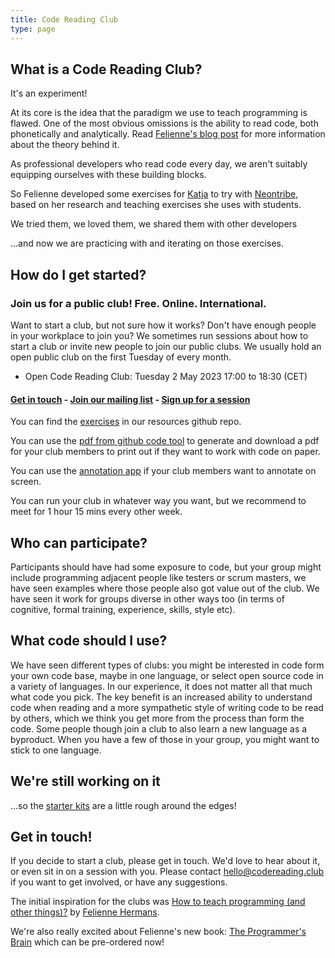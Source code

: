 ```yaml
---
title: Code Reading Club
type: page
---
```


## What is a Code Reading Club?

It's an experiment!

At its core is the idea that the paradigm we use to teach programming is flawed. One of the most obvious omissions is the ability to read code, both phonetically and analytically. Read [Felienne's blog post](https://www.felienne.com/archives/6472) for more information about the theory behind it.

As professional developers who read code every day, we aren't suitably equipping ourselves with these building blocks.

So Felienne developed some exercises for [Katja](https://github.com/katjam) to try with [Neontribe](https://neontribe.co.uk), based on her research and teaching exercises she uses with students.

We tried them, we loved them, we shared them with other developers

...and now we are practicing with and iterating on those exercises.

## How do I get started?

### Join us for a public club! Free. Online. International.

Want to start a club, but not sure how it works? Don't have enough people in your workplace to join you? We sometimes run sessions about how to start a club or invite new people to join our public clubs. We usually hold an open public club on the first Tuesday of every month.

- Open Code Reading Club: Tuesday 2 May 2023 17:00 to 18:30 (CET)

#### [Get in touch](mailto:hello@codereading.club) - [Join our mailing list](http://eepurl.com/hzYTQv) - [Sign up for a session](https://www.eventbrite.com/o/38242002183)

You can find the [exercises](https://github.com/CodeReadingClubs/Resources/blob/trunk/exercises.md) in our resources github repo.

You can use the [pdf from github code tool](https://pdf.codereading.club) to generate and download a pdf for your club members to print out if they want to work with code on paper.

You can use the [annotation app](https://annotate.codereading.club) if your club members want to annotate on screen.

You can run your club in whatever way you want, but we recommend to meet for 1 hour 15 mins every other week.

## Who can participate?

Participants should have had some exposure to code, but your group might include programming adjacent people like testers or scrum masters, we have seen examples where those people also got value out of the club. We have seen it work for groups diverse in other ways too (in terms of cognitive, formal training, experience, skills, style etc).

## What code should I use?

We have seen different types of clubs: you might be interested in code form your own code base, maybe in one language, or select open source code in a variety of languages. In our experience, it does not matter all that much what code you pick. The key benefit is an increased ability to understand code when reading and a more sympathetic style of writing code to be read by others, which we think you get more from the process than form the code. Some people though join a club to also learn a new language as a byproduct. When you have a few of those in your group, you might want to stick to one language.

## We're still working on it

...so the [starter kits](https://github.com/CodeReadingClubs/Resources/tree/trunk/StarterKit) are a little rough around the edges!

## Get in touch!

If you decide to start a club, please get in touch. We'd love to hear about it, or even sit in on a session with you. Please contact [hello@codereading.club](mailto:hello@codereading.club) if you want to get involved, or have any suggestions.

The initial inspiration for the clubs was [How to teach programming (and other things)?](https://www.youtube.com/watch?v=g1ib43q3uXQ) by [Felienne Hermans](https://www.felienne.com/).

We're also really excited about Felienne's new book: [The Programmer's Brain](https://www.manning.com/books/the-programmers-brain) which can be pre-ordered now!
